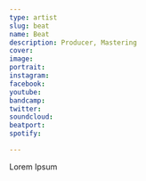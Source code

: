 ```yaml
---
type: artist
slug: beat
name: Beat
description: Producer, Mastering
cover:
image:
portrait:
instagram:
facebook:
youtube:
bandcamp:
twitter:
soundcloud:
beatport:
spotify:

---
```


Lorem Ipsum
